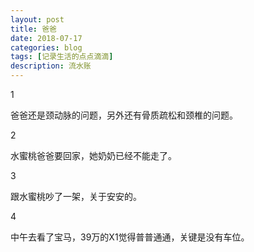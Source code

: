 ```yaml
---
layout: post
title: 爸爸
date: 2018-07-17
categories: blog
tags: [记录生活的点点滴滴]
description: 流水账
---
```


1 

爸爸还是颈动脉的问题，另外还有骨质疏松和颈椎的问题。

2 

水蜜桃爸爸要回家，她奶奶已经不能走了。

3

跟水蜜桃吵了一架，关于安安的。

4

中午去看了宝马，39万的X1觉得普普通通，关键是没有车位。







